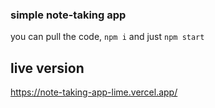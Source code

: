 ### simple note-taking app

you can pull the code, `npm i` and just `npm start`

## live version
https://note-taking-app-lime.vercel.app/
